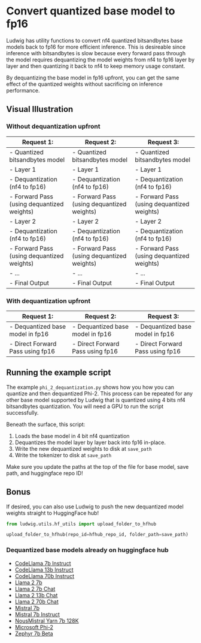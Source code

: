 # Convert quantized base model to fp16

Ludwig has utility functions to convert nf4 quantized bitsandbytes base models back to fp16
for more efficient inference. This is desireable since inference with bitsandbytes is slow because
every forward pass through the model requires dequantizing the model weights from nf4 to fp16 layer
by layer and then quantizing it back to nf4 to keep memory usage constant.

By dequantizing the base model in fp16 upfront, you can get the same effect of the quantized weights
without sacrificing on inference performance.

## Visual Illustration

### Without dequantization upfront

| **Request 1:**                             | **Request 2:**                             | **Request 3:**                             |
| ------------------------------------------ | ------------------------------------------ | ------------------------------------------ |
| - Quantized bitsandbytes model             | - Quantized bitsandbytes model             | - Quantized bitsandbytes model             |
| - Layer 1                                  | - Layer 1                                  | - Layer 1                                  |
| - Dequantization (nf4 to fp16)             | - Dequantization (nf4 to fp16)             | - Dequantization (nf4 to fp16)             |
| - Forward Pass (using dequantized weights) | - Forward Pass (using dequantized weights) | - Forward Pass (using dequantized weights) |
| - Layer 2                                  | - Layer 2                                  | - Layer 2                                  |
| - Dequantization (nf4 to fp16)             | - Dequantization (nf4 to fp16)             | - Dequantization (nf4 to fp16)             |
| - Forward Pass (using dequantized weights) | - Forward Pass (using dequantized weights) | - Forward Pass (using dequantized weights) |
| - ...                                      | - ...                                      | - ...                                      |
| - Final Output                             | - Final Output                             | - Final Output                             |

### With dequantization upfront

| **Request 1:**                   | **Request 2:**                   | **Request 3:**                   |
| -------------------------------- | -------------------------------- | -------------------------------- |
| - Dequantized base model in fp16 | - Dequantized base model in fp16 | - Dequantized base model in fp16 |
| - Direct Forward Pass using fp16 | - Direct Forward Pass using fp16 | - Direct Forward Pass using fp16 |

## Running the example script

The example `phi_2_dequantization.py` shows how you how you can quantize and then dequantized Phi-2. This process
can be repeated for any other base model supported by Ludwig that is quantized using 4 bits nf4 bitsandbytes quantization. You will need a GPU to run the script successfully.

Beneath the surface, this script:

1. Loads the base model in 4 bit nf4 quantization
1. Dequantizes the model layer by layer back into fp16 in-place.
1. Write the new dequantized weights to disk at `save_path`
1. Write the tokenizer to disk at `save_path`

Make sure you update the paths at the top of the file for base model, save path, and huggingface repo ID!

## Bonus

If desired, you can also use Ludwig to push the new dequantized model weights straight to HuggingFace hub!

```python
from ludwig.utils.hf_utils import upload_folder_to_hfhub

upload_folder_to_hfhub(repo_id=hfhub_repo_id, folder_path=save_path)
```

### Dequantized base models already on huggingface hub

- [CodeLlama 7b Instruct](https://huggingface.co/arnavgrg/codallama-7b-instruct-nf4-fp16-upscaled)
- [CodeLlama 13b Instruct](https://huggingface.co/arnavgrg/codellama-13b-instruct-nf4-fp16-upscaled)
- [CodeLlama 70b Instruct](https://huggingface.co/arnavgrg/codellama-70b-instruct-nf4-fp16-upscaled)
- [Llama 2 7b](https://huggingface.co/arnavgrg/llama-2-7b-nf4-fp16-upscaled)
- [Llama 2 7b Chat](https://huggingface.co/arnavgrg/llama-2-7b-chat-nf4-fp16-upscaled)
- [Llama 2 13b Chat](https://huggingface.co/arnavgrg/llama-2-13b-chat-nf4-fp16-upscaled)
- [Llama 2 70b Chat](https://huggingface.co/arnavgrg/llama-2-70b-chat-nf4-fp16-upscaled)
- [Mistral 7b](https://huggingface.co/arnavgrg/mistral-7b-nf4-fp16-upscaled)
- [Mistral 7b Instruct](https://huggingface.co/arnavgrg/mistral-7b-instruct-nf4-fp16-upscaled)
- [NousMistral Yarn 7b 128K](https://huggingface.co/arnavgrg/NousResearch-Yarn-Mistral-7b-128k-nf4-fp16-upscaled)
- [Microsoft Phi-2](https://huggingface.co/arnavgrg/phi-2-nf4-fp16-upscaled)
- [Zephyr 7b Beta](https://huggingface.co/arnavgrg/zephyr-7b-beta-nf4-fp16-upscaled)
